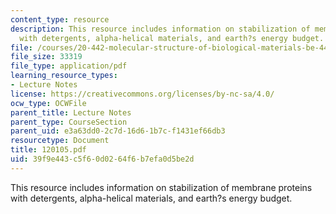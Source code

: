 ```yaml
---
content_type: resource
description: This resource includes information on stabilization of membrane proteins
  with detergents, alpha-helical materials, and earth?s energy budget.
file: /courses/20-442-molecular-structure-of-biological-materials-be-442-fall-2005/39f9e443c5f60d0264f6b7efa0d5be2d_120105.pdf
file_size: 33319
file_type: application/pdf
learning_resource_types:
- Lecture Notes
license: https://creativecommons.org/licenses/by-nc-sa/4.0/
ocw_type: OCWFile
parent_title: Lecture Notes
parent_type: CourseSection
parent_uid: e3a63dd0-2c7d-16d6-1b7c-f1431ef66db3
resourcetype: Document
title: 120105.pdf
uid: 39f9e443-c5f6-0d02-64f6-b7efa0d5be2d
---
```

This resource includes information on stabilization of membrane proteins with detergents, alpha-helical materials, and earth?s energy budget.